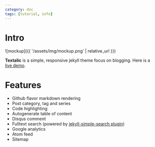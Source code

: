 ```yaml
---
category: doc
tags: [tutorial, info]
---
```


# Intro

![mockup]({{ '/assets/img/mockup.png' | relative_url }})

**Textalic** is a simple, responsive jekyll theme focus on blogging. Here is a [live demo](https://unifreak.github.io).

# Features

- Github flavor markdown rendering
- Post category, tag and series
- Code highlighting
- Autogenerate table of content
- Disqus comment
- Fulltext search (powered by [jekyll-simple-search plugin](https://github.com/christian-fei/Simple-Jekyll-Search))
- Google analytics
- Atom feed
- Sitemap